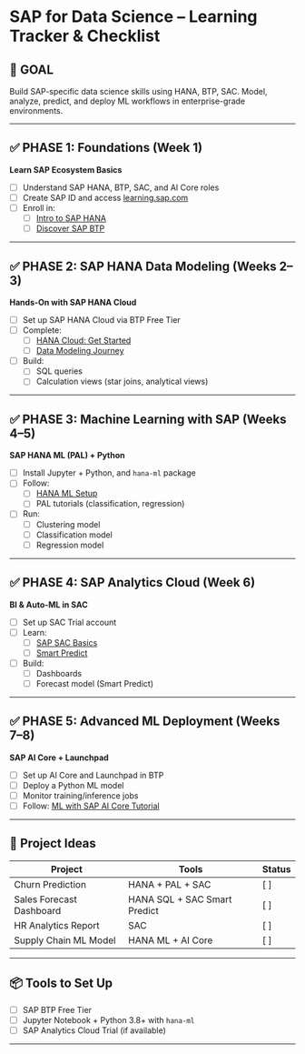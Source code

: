 # SAP for Data Science – Learning Tracker & Checklist

## 🎯 GOAL
Build SAP-specific data science skills using HANA, BTP, SAC. Model, analyze, predict, and deploy ML workflows in enterprise-grade environments.

---

## ✅ PHASE 1: Foundations (Week 1)

**Learn SAP Ecosystem Basics**
- [ ] Understand SAP HANA, BTP, SAC, and AI Core roles
- [ ] Create SAP ID and access [learning.sap.com](https://learning.sap.com)
- [ ] Enroll in:
  - [ ] [Intro to SAP HANA](https://learning.sap.com/learning-journey/developing-with-sap-hana-cloud)
  - [ ] [Discover SAP BTP](https://learning.sap.com/learning-journey/discovering-sap-business-technology-platform)

---

## ✅ PHASE 2: SAP HANA Data Modeling (Weeks 2–3)

**Hands-On with SAP HANA Cloud**
- [ ] Set up SAP HANA Cloud via BTP Free Tier
- [ ] Complete:
  - [ ] [HANA Cloud: Get Started](https://developers.sap.com/mission.hana-cloud-get-started.html)
  - [ ] [Data Modeling Journey](https://learning.sap.com/learning-journey/developing-with-sap-hana-cloud/modeling-data-using-sap-hana-cloud)
- [ ] Build:
  - [ ] SQL queries
  - [ ] Calculation views (star joins, analytical views)

---

## ✅ PHASE 3: Machine Learning with SAP (Weeks 4–5)

**SAP HANA ML (PAL) + Python**
- [ ] Install Jupyter + Python, and `hana-ml` package
- [ ] Follow:
  - [ ] [HANA ML Setup](https://developers.sap.com/tutorials/hana-ml-installation.html)
  - [ ] PAL tutorials (classification, regression)
- [ ] Run:
  - [ ] Clustering model
  - [ ] Classification model
  - [ ] Regression model

---

## ✅ PHASE 4: SAP Analytics Cloud (Week 6)

**BI & Auto-ML in SAC**
- [ ] Set up SAC Trial account
- [ ] Learn:
  - [ ] [SAP SAC Basics](https://learning.sap.com/learning-journey/introduction-to-sap-analytics-cloud)
  - [ ] [Smart Predict](https://learning.sap.com/learning-journey/sap-analytics-cloud-predictive-planning)
- [ ] Build:
  - [ ] Dashboards
  - [ ] Forecast model (Smart Predict)

---

## ✅ PHASE 5: Advanced ML Deployment (Weeks 7–8)

**SAP AI Core + Launchpad**
- [ ] Set up AI Core and Launchpad in BTP
- [ ] Deploy a Python ML model
- [ ] Monitor training/inference jobs
- [ ] Follow: [ML with SAP AI Core Tutorial](https://developers.sap.com/tutorials/ai-core-ml-scenario.html)

---

## 🧪 Project Ideas

| Project                    | Tools                        | Status |
|---------------------------|------------------------------|--------|
| Churn Prediction           | HANA + PAL + SAC             | [ ]    |
| Sales Forecast Dashboard   | HANA SQL + SAC Smart Predict | [ ]    |
| HR Analytics Report        | SAC                          | [ ]    |
| Supply Chain ML Model      | HANA ML + AI Core            | [ ]    |

---

## 📦 Tools to Set Up

- [ ] SAP BTP Free Tier
- [ ] Jupyter Notebook + Python 3.8+ with `hana-ml`
- [ ] SAP Analytics Cloud Trial (if available)

---

